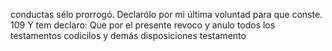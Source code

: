 conductas sélo prorrogó. Declarólo por mi última voluntad para que conste.
109 Y tem declaro: Que por el presente revoco y anulo todos
los testamentos codicilos y demás disposiciones testamento